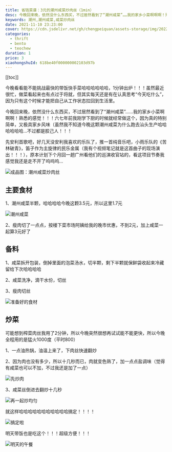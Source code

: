 ```yaml
---
title: 省钱菜谱：3元的潮州咸菜炒肉丝（1min）
desc: 今晚回来晚，依然没什么东西买，不过居然看到了“潮州咸菜”……我的家乡小菜啊啊啊！熟悉的感觉！！！六七年前我刚学下厨的时候就经常做这个，因为真的特别简单，又极具家乡风味（虽然我不知道今晚这颗潮州咸菜为什么跑去汕头生产哈哈哈哈哈哈…不过都是胶己人！！！
keywords: 潮州,潮州咸菜,咸菜炒肉丝
date: 2021-11-10 23:23:00
cover: https://cdn.jsdelivr.net/gh/chengpeiquan/assets-storage/img/2022/02/20220203164003.jpg
categories:
  - thrift
  - bento
  - teochew
duration: 1
price: 3
xiaohongshuId: 618be40f000000002103d97b
---
```


[[toc]]

今晚看看能不能挑战最快的带饭快手菜哈哈哈哈哈哈，1分钟出炉！！！虽然最近很忙，做菜看起来也有点过于将就，但其实每天还是有在认真思考“今天吃什么”，因为只有这个时候才能把自己从工作状态拉回到生活里。

今晚回来晚，依然没什么东西买，不过居然看到了“潮州咸菜”……我的家乡小菜啊啊啊！熟悉的感觉！！！六七年前我刚学下厨的时候就经常做这个，因为真的特别简单，又极具家乡风味（虽然我不知道今晚这颗潮州咸菜为什么跑去汕头生产哈哈哈哈哈哈…不过都是胶己人！！！

先安利首歌吧，好几天没安利我喜欢的乐队了，推一首纯音乐吧，小雨乐队的《苦林破青》，笛子作为主旋律的民乐金属（我有个视频笔记就是这首曲子的现场演出！！！），原本计划下个月回一趟广州看他们的巡演收官站的，看这项目节奏我感觉我还是走不开了呜呜呜…

![成品图：潮州咸菜炒肉丝](https://cdn.jsdelivr.net/gh/chengpeiquan/assets-storage/img/2022/02/20220203164101.jpg)

## 主要食材

1、潮州咸菜半颗，哈哈哈哈今晚这颗3.5元，所以这里1.7元

![潮州咸菜](https://cdn.jsdelivr.net/gh/chengpeiquan/assets-storage/img/2022/02/20220203164100.jpg)

2、瘦肉切了一点点，按楼下菜市场阿姨给我的晚市优惠，不到2元，加上咸菜一起算3元好了

## 备料

1、咸菜拆开包装，倒掉里面的泡菜汤水，切半颗，剩下半颗就保鲜袋收起来冷藏留给下次哈哈哈哈

2、咸菜洗净，滴干水份，切丝

3、瘦肉切丝

![准备好的食材](https://cdn.jsdelivr.net/gh/chengpeiquan/assets-storage/img/2022/02/20220203164059.jpg)

## 炒菜

可能想到榨菜肉丝我用了2分钟，所以今晚突然很想再试试能不能更快，所以今晚全程用的是猛火1000度（平时800）

1、一点油热锅，油温上来了，下肉丝快速翻炒

2、因为肉也没有多少，所以十几秒而已，肉就变色熟了，加一点点盐调味（觉得有咸菜也可以不加，不过我还是加了一点）

![先炒肉](https://cdn.jsdelivr.net/gh/chengpeiquan/assets-storage/img/2022/02/20220203164102.jpg)

3、咸菜丝倒进去翻炒十几秒

![再一起炒均匀](https://cdn.jsdelivr.net/gh/chengpeiquan/assets-storage/img/2022/02/20220203164103.jpg)

就这样哈哈哈哈哈哈哈哈哈哈哈搞定！！！！

![搞定啦](https://cdn.jsdelivr.net/gh/chengpeiquan/assets-storage/img/2022/02/20220203164058.jpg)

明天带饭也是吃这个！！！超级方便！！！

![明天的午餐](https://cdn.jsdelivr.net/gh/chengpeiquan/assets-storage/img/2022/02/20220203164057.jpg)
